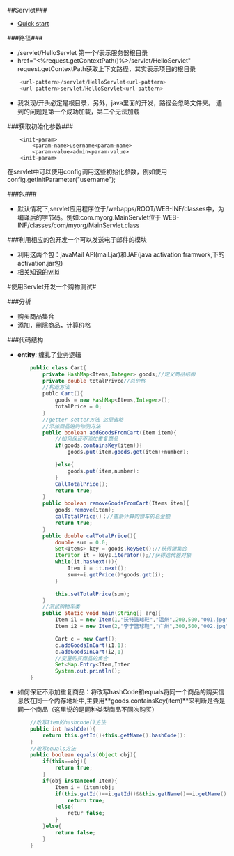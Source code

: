 ##Servlet###

* [Quick start](#fenxi)

###路径###
- /servlet/HelloServlet 第一个/表示服务器根目录
- href="<%request.getContextPath()%>/servlet/HelloServlet" request.getContextPath获取上下文路径，其实表示项目的根目录
```java
    <url-pattern>/servlet/HelloServlet<url-pattern>
    <url-pattern>servlet/HelloServlet<url-pattern>
```
- 我发现/开头必定是根目录，另外，java里面的开发，路径会忽略文件夹。
遇到的问题是第一个成功加载，第二个无法加载

###获取初始化参数###
```
    <init-param>
        <param-name>username<param-name>
        <param-value>admin<param-value>
    <init-param>
```
在servlet中可以使用config调用这些初始化参数，例如使用config.getInitParameter("username");

###包###
- 默认情况下,servlet应用程序位于<Tomcat-installation-directory>/webapps/ROOT/WEB-INF/classes中，为编译后的字节码。例如:com.myorg.MainServlet位于 WEB-INF/classes/com/myorg/MainServlet.class

###利用相应的包开发一个可以发送电子邮件的模块
- 利用这两个包：javaMail API(mail.jar)和JAF(java activation framwork,下的activation.jar包)
- [相关知识的wiki](http://wiki.jikexueyuan.com/project/servlet/sending-email.html)

#使用Servlet开发一个购物测试#

###分析

- 购买商品集合
- 添加，删除商品，计算价格

###代码结构
- **entity**: 缠扎了业务逻辑
    ```java
        public class Cart{
            private HashMap<Items,Integer> goods;//定义商品结构
            private double totalPrivce//总价格
            //构造方法
            publc Cart(){
                goods = new HashMap<Items,Integer>();
                totalPrice = 0;
            }
            //getter setter方法 这里省略
            //添加商品进购物测方法
            public boolean addGoodsFromCart(Item item){
                //如何保证不添加重复商品
                if(goods.containsKey(item)){
                    goods.put(item.goods.get(item)+number);

                }else{
                    goods.put(item,number):
                }
                CallTotalPrice();
                return true;
            }
            public boolean removeGoodsFromCart(Items item){
                goods.remove(item);
                calTotalPrice()；//重新计算购物车的总金额
                return true;
            }
            public double calTotalPrice(){
                double sum = 0.0;
                Set<Items> key = goods.keySet();//获得键集合
                Iterator it = keys.iterator();//获得迭代器对象
                while(it.hasNext()){
                    Item i = it.next();
                    sum+=i.getPrice()*goods.get(i);
                }

                this.setTotalPrice(sum);
            }
            //测试购物车类
            public static void main(String[] arg){
                Item il = new Item(1,"沃特篮球鞋","温州",200,500,"001.jpg");
                Item i2 = new Item(2,"李宁篮球鞋","广州",300,500,"002.jpg");

                Cart c = new Cart();
                c.addGoodsInCart(i1.1):
                c.addGoodsInCart(i2,1)
                //变量购买商品的集合
                Set<Map.Entry<Item,Inter
                System.out.println();
        }
    ```
- 如何保证不添加重复商品：将改写hashCode和equals将同一个商品的购买信息放在同一个内存地址中,主要用**goods.containsKey(item)**来判断是否是同一个商品（这里说的是同种类型商品不同次购买）

    ```java
        //改写Item的hashcode()方法
        public int hashCde(){
            return this.getId()+this.getName().hashCode():
        }
        //改写equals方法
        public boolean equals(Object obj){
            if(this==obj){
                return true;
            }
            if(obj instanceof Item){
                Item i = (item)obj;
                if(this.getId()==i.getId()&&this.getName()==i.getName()){
                    return true;
                }else{
                    retur false;
                }
            }else{
                return false;
            }
        }
    ```